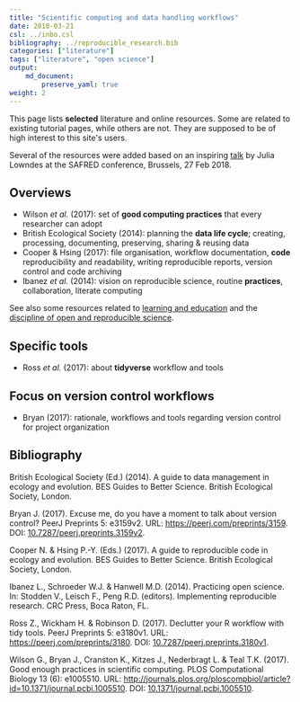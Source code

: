 ```yaml
---
title: "Scientific computing and data handling workflows"
date: 2018-03-21
csl: ../inbo.csl
bibliography: ../reproducible_research.bib
categories: ["literature"]
tags: ["literature", "open science"]
output: 
    md_document:
        preserve_yaml: true
weight: 2
---
```


This page lists **selected** literature and online resources. Some are
related to existing tutorial pages, while others are not. They are
supposed to be of high interest to this site's users.

Several of the resources were added based on an inspiring
[talk](https://docs.google.com/presentation/d/10KkXEv4r3wWtdKvB6RFOPe809eMNldODaRqQxn-jeME/edit?usp=sharing)
by Julia Lowndes at the SAFRED conference, Brussels, 27 Feb 2018.

Overviews
---------

-   Wilson *et al.* (2017): set of **good computing practices** that
    every researcher can adopt
-   British Ecological Society (2014): planning the **data life cycle**;
    creating, processing, documenting, preserving, sharing & reusing
    data
-   Cooper & Hsing (2017): file organisation, workflow documentation,
    **code** reproducibility and readability, writing reproducible
    reports, version control and code archiving
-   Ibanez *et al.* (2014): vision on reproducible science, routine
    **practices**, collaboration, literate computing

See also some resources related to [learning and education](../skills)
and the [discipline of open and reproducible science](../open_science).

Specific tools
--------------

-   Ross *et al.* (2017): about **tidyverse** workflow and tools

Focus on version control workflows
----------------------------------

-   Bryan (2017): rationale, workflows and tools regarding version
    control for project organization

Bibliography
------------

British Ecological Society (Ed.) (2014). A guide to data management in
ecology and evolution. BES Guides to Better Science. British Ecological
Society, London.

Bryan J. (2017). Excuse me, do you have a moment to talk about version
control? PeerJ Preprints 5: e3159v2. URL:
<https://peerj.com/preprints/3159>. DOI:
[10.7287/peerj.preprints.3159v2](https://doi.org/10.7287/peerj.preprints.3159v2).

Cooper N. & Hsing P.-Y. (Eds.) (2017). A guide to reproducible code in
ecology and evolution. BES Guides to Better Science. British Ecological
Society, London.

Ibanez L., Schroeder W.J. & Hanwell M.D. (2014). Practicing open
science. In: Stodden V., Leisch F., Peng R.D. (editors). Implementing
reproducible research. CRC Press, Boca Raton, FL.

Ross Z., Wickham H. & Robinson D. (2017). Declutter your R workflow with
tidy tools. PeerJ Preprints 5: e3180v1. URL:
<https://peerj.com/preprints/3180>. DOI:
[10.7287/peerj.preprints.3180v1](https://doi.org/10.7287/peerj.preprints.3180v1).

Wilson G., Bryan J., Cranston K., Kitzes J., Nederbragt L. & Teal T.K.
(2017). Good enough practices in scientific computing. PLOS
Computational Biology 13 (6): e1005510. URL:
<http://journals.plos.org/ploscompbiol/article?id=10.1371/journal.pcbi.1005510>.
DOI:
[10.1371/journal.pcbi.1005510](https://doi.org/10.1371/journal.pcbi.1005510).
